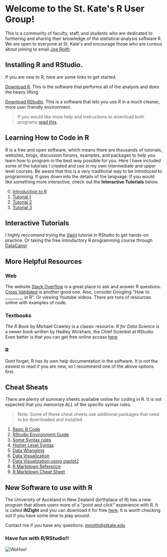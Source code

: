 # Welcome to the St. Kate's R User Group!

This is a community of faculty, staff, and students who are dedicated to furthering and sharing their knowledge of the statistical analysis software R. We are open to everyone at St. Kate's and encourage those who are curious about joining to email [Joe Roith](jmroith@stkate.edu). 

## Installing R and RStudio.

If you are new to R, here are some links to get started.

[Download R](https://www.r-project.org/). This is the software that performs all of the analysis and does the heavy lifting.

[Download RStudio](https://www.rstudio.com/). This is a software that lets you use R in a much cleaner, more user friendly environment.


> If you would like more help and instructions to download both programs [read this](R_download_data_importing.pdf).

## Learning How to Code in R

R is a free and open software, which means there are thousands of tutorials, websites, blogs, discussion forums, examples, and packages to help you learn how to program in the best way possible for you. Here I have included some of the tutorials I created and use in my own intermediate and upper level courses. Be aware that this is a very traditional way to be introduced to programming. It goes down into the details of the language. If you would like something more interactive, check out the **Interactive Tutorials** below.

0. [Introduction to R](IntroR1.pdf)
1. [Tutorial 1](RTutorial_1.pdf)
2. [Tutorial 2](RTutorial_2.pdf)
3. [Tutorial 3](RTutorial_3.pdf)

## Interactive Tutorials

I highly reccomend trying the [Swirl](http://swirlstats.com/) tutorial in RStudio to get hands-on practice.
Or taking the free introductory R programming course through [DataCamp](https://www.datacamp.com/courses/free-introduction-to-r)

## More Helpful Resources
### Web
The website [Stack Overflow](https://stackoverflow.com/) is a great place to ask and answer R questions.
[Cross Validated](https://stats.stackexchange.com/questions/tagged/r) is another good one.
Also, consider Googling "How to _________ in R". Or viewing Youtube videos. There are tons of resources online with examples of code.

### Textbooks
*The R Book* by Michael Crawley is a classic resource.
*R for Data Science* is a newer book written by Hadley Wickham, the Chief Scientist at RStudio. Even better is that you can get free online access [here](http://r4ds.had.co.nz/)

### R
Dont forget, R has its own help documentation in the software. It is not the easiest to read if you are new, so I recommend one of the above options first.

## Cheat Sheats
There are plenty of summary sheets available online for coding in R. It is not expected that you memorize *ALL* of the specific syntax rules. 
> Note: Some of these cheat sheets use additional packages that need to be downloaded and installed.

1. [Basic R Code](BasicRcode.pdf)
2. [RStudio Environment Guide](rstudio-ide.pdf)
3. [Some Syntax rules](syntax.pdf)
4. [Higher Level Syntax](r-cheat-sheet-3.pdf)
5. [Data Wrangling](data-wrangling-cheatsheet.pdf)
6. [Data Visualization](data-visualization-2.1.pdf)
7. [Data Visualization using ggplot2](ggplot2-cheatsheet.pdf)
8. [R Markdown Reference](rmarkdown-reference.pdf)
9. [R Markdown Cheat Sheet](rmarkdown-cheatsheet.pdf)

## New Software to use with R
The University of Auckland in New Zealand (birthplace of R) has a new program that allows users more of a "point and click" experience with R. It is called **iNZight** and you can download it for free [here](https://www.stat.auckland.ac.nz/~wild/iNZight/install/). It is worth checking out if you have some time to play around.

Contact me if you have any questions. jmroith@stkate.edu

### Have fun with R/RStudio!!
![WoHoo!](kermit_statistics.gif)

